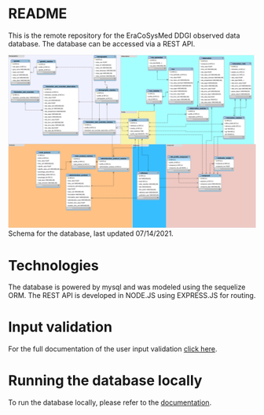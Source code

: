 # README

This is the remote repository for the EraCoSysMed DDGI observed data database.
The database can be accessed via a REST API.

<img src="./schema/database_schema_30_06_2021.svg">
Schema for the database, last updated 07/14/2021.

# Technologies
The database is powered by mysql and was modeled using the sequelize ORM.
The REST API is developed in NODE.JS using EXPRESS.JS for routing. 

# Input validation

For the full documentation of the user input validation [click here](./docs/validation/README.md).

# Running the database locally

To run the database locally, please refer to the [documentation](./docs/running_locally/README.md).